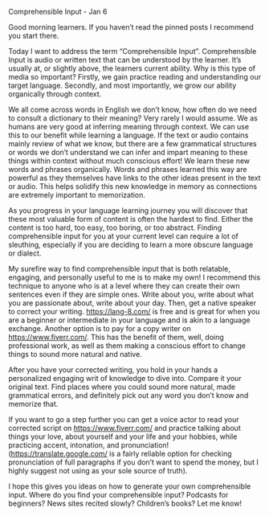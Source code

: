 Comprehensible Input - Jan 6

Good morning learners. If you haven’t read the pinned posts I recommend you start there.

Today I want to address the term “Comprehensible Input”. Comprehensible Input is audio or written text that can be understood by the learner. It’s usually at, or slightly above, the learners current ability. Why is this type of media so important? Firstly, we gain practice reading and understanding our target language. Secondly, and most importantly,  we grow our ability organically through context.

We all come across words in English we don’t know, how often do we need to consult a dictionary to their meaning? Very rarely I would assume. We as humans are very good at inferring meaning through context. We can use this to our benefit while learning a language. If the text or audio contains mainly review of what we know, but there are a few grammatical structures or words we don’t understand we can infer and impart meaning to these things within context without much conscious effort! We learn these new words and phrases organically. Words and phrases learned this way are powerful as they themselves have links to the other ideas present in the text or audio. This helps solidify this new knowledge in memory as connections are extremely important to memorization.

As you progress in your language learning journey you will discover that these most valuable form of content is often the hardest to find. Either the content is too hard, too easy, too boring, or too abstract. Finding comprehensible input for you at your current level can require a lot of sleuthing, especially if you are deciding to learn a more obscure language or dialect.

My surefire way to find comprehensible input that is both relatable, engaging, and personally useful to me is to make my own! I recommend this technique to anyone who is at a level where they can create their own sentences even if they are simple ones. Write about you, write about what you are passionate about, write about your day. Then, get a native speaker to correct your writing. https://lang-8.com/ is free and is great for when you are a beginner or intermediate in your language and is akin to a language exchange. Another option is to pay for a copy writer on https://www.fiverr.com/. This has the benefit of them, well, doing professional work, as well as them making a conscious effort to change things to sound more natural and native.

After you have your corrected writing, you hold in your hands a personalized engaging writ of knowledge to dive into. Compare it your original text. Find places where you could sound more natural, made grammatical errors, and definitely pick out any word you don’t know and memorize that.

If you want to go a step further you can get a voice actor to read your corrected script on https://www.fiverr.com/ and practice talking about things your love, about yourself and your life and your hobbies, while practicing accent, intonation, and pronunciation! (https://translate.google.com/ is a fairly reliable option for checking pronunciation of full paragraphs if you don’t want to spend the money, but I highly suggest not using as your sole source of truth).

I hope this gives you ideas on how to generate your own comprehensible input. Where do you find your comprehensible input? Podcasts for beginners? News sites recited slowly? Children’s books? Let me know!